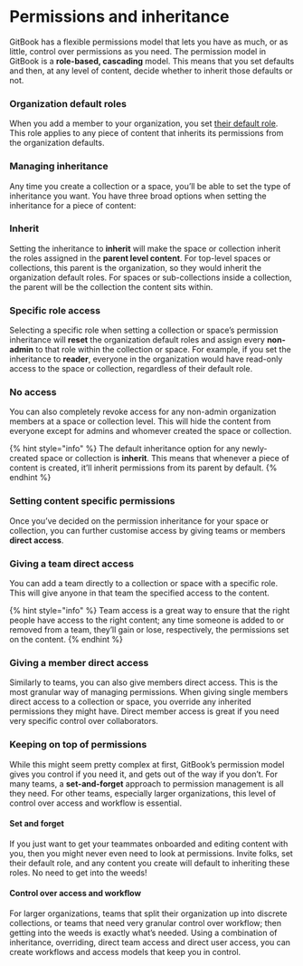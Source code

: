 # Permissions and inheritance

GitBook has a flexible permissions model that lets you have as much, or as little, control over permissions as you need. The permission model in GitBook is a **role-based, cascading** model. This means that you set defaults and then, at any level of content, decide whether to inherit those defaults or not.

### Organization default roles

When you add a member to your organization, you set [their default role](roles.md). This role applies to any piece of content that inherits its permissions from the organization defaults.

### Managing inheritance

Any time you create a collection or a space, you’ll be able to set the type of inheritance you want. You have three broad options when setting the inheritance for a piece of content:

### Inherit

Setting the inheritance to **inherit** will make the space or collection inherit the roles assigned in the **parent level content**. For top-level spaces or collections, this parent is the organization, so they would inherit the organization default roles. For spaces or sub-collections inside a collection, the parent will be the collection the content sits within.

### Specific role access

Selecting a specific role when setting a collection or space’s permission inheritance will **reset** the organization default roles and assign every **non-admin** to that role within the collection or space. For example, if you set the inheritance to **reader**, everyone in the organization would have read-only access to the space or collection, regardless of their default role.

### No access

You can also completely revoke access for any non-admin organization members at a space or collection level. This will hide the content from everyone except for admins and whomever created the space or collection.

{% hint style="info" %}
The default inheritance option for any newly-created space or collection is **inherit**. This means that whenever a piece of content is created, it’ll inherit permissions from its parent by default.
{% endhint %}

### Setting content specific permissions

Once you’ve decided on the permission inheritance for your space or collection, you can further customise access by giving teams or members **direct access**.

### Giving a team direct access

You can add a team directly to a collection or space with a specific role. This will give anyone in that team the specified access to the content.

{% hint style="info" %}
Team access is a great way to ensure that the right people have access to the right content; any time someone is added to or removed from a team, they’ll gain or lose, respectively, the permissions set on the content.
{% endhint %}

### Giving a member direct access

Similarly to teams, you can also give members direct access. This is the most granular way of managing permissions. When giving single members direct access to a collection or space, you override any inherited permissions they might have. Direct member access is great if you need very specific control over collaborators.

### Keeping on top of permissions

While this might seem pretty complex at first, GitBook’s permission model gives you control if you need it, and gets out of the way if you don’t. For many teams, a **set-and-forget** approach to permission management is all they need. For other teams, especially larger organizations, this level of control over access and workflow is essential.

#### Set and forget

If you just want to get your teammates onboarded and editing content with you, then you might never even need to look at permissions. Invite folks, set their default role, and any content you create will default to inheriting these roles. No need to get into the weeds!

#### Control over access and workflow

For larger organizations, teams that split their organization up into discrete collections, or teams that need very granular control over workflow; then getting into the weeds is exactly what’s needed. Using a combination of inheritance, overriding, direct team access and direct user access, you can create workflows and access models that keep you in control.
